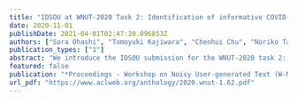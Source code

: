 ```yaml
---
title: "IDSOU at WNUT-2020 Task 2: Identification of informative COVID-19 English tweets"
date: 2020-11-01
publishDate: 2021-04-01T02:47:20.096853Z
authors: ["Sora Ohashi", "Tomoyuki Kajiwara", "Chenhui Chu", "Noriko Takemura", "Yuta Nakashima", "Hajime Nagahara"]
publication_types: ["1"]
abstract: "We introduce the IDSOU submission for the WNUT-2020 task 2: identification of informative COVID-19 English Tweets. Our system is an ensemble of pre-trained language models such as BERT. We ranked 16th in the F1 score."
featured: false
publication: "*Proceedings - Workshop on Noisy User-generated Text (W-NUT 2020)*"
url_pdf: "https://www.aclweb.org/anthology/2020.wnut-1.62.pdf"
---
```


